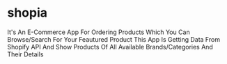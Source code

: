 # shopia

It's An E-Commerce App For Ordering Products Which You Can Browse/Search For Your Feautured Product
This App Is Getting Data From Shopify API And Show Products Of All Available Brands/Categories And Their Details
